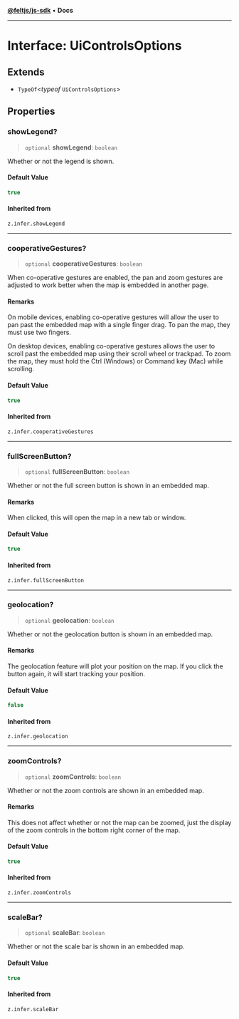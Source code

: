 [**@feltjs/js-sdk**](../../README.md) • **Docs**

***

# Interface: UiControlsOptions

## Extends

- `TypeOf`\<*typeof* `UiControlsOptions`\>

## Properties

### showLegend?

> `optional` **showLegend**: `boolean`

Whether or not the legend is shown.

#### Default Value

```ts
true
```

#### Inherited from

`z.infer.showLegend`

***

### cooperativeGestures?

> `optional` **cooperativeGestures**: `boolean`

When co-operative gestures are enabled, the pan and zoom gestures are
adjusted to work better when the map is embedded in another page.

#### Remarks

On mobile devices, enabling co-operative gestures will allow the user to
pan past the embedded map with a single finger drag. To pan the map, they
must use two fingers.

On desktop devices, enabling co-operative gestures allows the user to
scroll past the embedded map using their scroll wheel or trackpad. To
zoom the map, they must hold the Ctrl (Windows) or Command key (Mac) while
scrolling.

#### Default Value

```ts
true
```

#### Inherited from

`z.infer.cooperativeGestures`

***

### fullScreenButton?

> `optional` **fullScreenButton**: `boolean`

Whether or not the full screen button is shown in an embedded map.

#### Remarks

When clicked, this will open the map in a new tab or window.

#### Default Value

```ts
true
```

#### Inherited from

`z.infer.fullScreenButton`

***

### geolocation?

> `optional` **geolocation**: `boolean`

Whether or not the geolocation button is shown in an embedded map.

#### Remarks

The geolocation feature will plot your position on the map. If you
click the button again, it will start tracking your position.

#### Default Value

```ts
false
```

#### Inherited from

`z.infer.geolocation`

***

### zoomControls?

> `optional` **zoomControls**: `boolean`

Whether or not the zoom controls are shown in an embedded map.

#### Remarks

This does not affect whether or not the map can be zoomed, just
the display of the zoom controls in the bottom right corner of the map.

#### Default Value

```ts
true
```

#### Inherited from

`z.infer.zoomControls`

***

### scaleBar?

> `optional` **scaleBar**: `boolean`

Whether or not the scale bar is shown in an embedded map.

#### Default Value

```ts
true
```

#### Inherited from

`z.infer.scaleBar`
